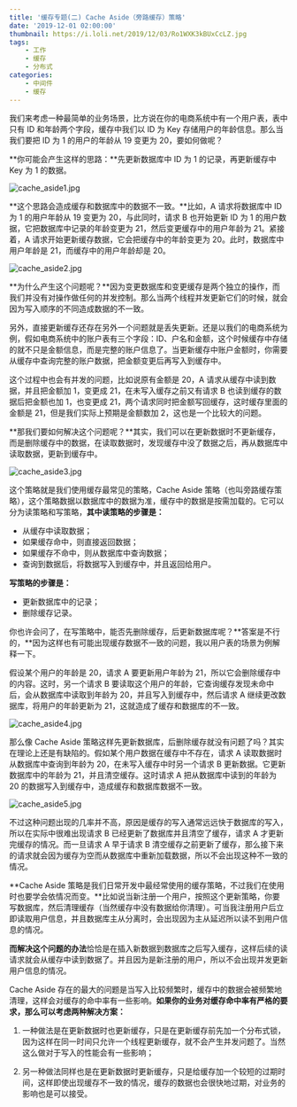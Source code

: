 ```yaml
---
title: '缓存专题(二) Cache Aside（旁路缓存）策略'
date: '2019-12-01 02:00:00'
thumbnail: https://i.loli.net/2019/12/03/Ro1WXK3kBUxCcLZ.jpg
tags:
    - 工作
    - 缓存
    - 分布式
categories:
    - 中间件
    - 缓存
---
```


我们来考虑一种最简单的业务场景，比方说在你的电商系统中有一个用户表，表中只有 ID 和年龄两个字段，缓存中我们以 ID 为 Key 存储用户的年龄信息。那么当我们要把 ID 为 1 的用户的年龄从 19 变更为 20，要如何做呢？

**你可能会产生这样的思路：**先更新数据库中 ID 为 1 的记录，再更新缓存中 Key 为 1 的数据。

![cache_aside1.jpg](https://i.loli.net/2019/12/01/zfuJVOd7oCUs2Tv.jpg)

**这个思路会造成缓存和数据库中的数据不一致。**比如，A 请求将数据库中 ID 为 1 的用户年龄从 19 变更为 20，与此同时，请求 B 也开始更新 ID 为 1 的用户数据，它把数据库中记录的年龄变更为 21，然后变更缓存中的用户年龄为 21。紧接着，A 请求开始更新缓存数据，它会把缓存中的年龄变更为 20。此时，数据库中用户年龄是 21，而缓存中的用户年龄却是 20。

![cache_aside2.jpg](https://i.loli.net/2019/12/01/zDj41vQKJUk9ZM5.jpg)

**为什么产生这个问题呢？**因为变更数据库和变更缓存是两个独立的操作，而我们并没有对操作做任何的并发控制。那么当两个线程并发更新它们的时候，就会因为写入顺序的不同造成数据的不一致。

另外，直接更新缓存还存在另外一个问题就是丢失更新。还是以我们的电商系统为例，假如电商系统中的账户表有三个字段：ID、户名和金额，这个时候缓存中存储的就不只是金额信息，而是完整的账户信息了。当更新缓存中账户金额时，你需要从缓存中查询完整的账户数据，把金额变更后再写入到缓存中。

这个过程中也会有并发的问题，比如说原有金额是 20，A 请求从缓存中读到数据，并且把金额加 1，变更成 21，在未写入缓存之前又有请求 B 也读到缓存的数据后把金额也加 1，也变更成 21，两个请求同时把金额写回缓存，这时缓存里面的金额是 21，但是我们实际上预期是金额数加 2，这也是一个比较大的问题。

**那我们要如何解决这个问题呢？**其实，我们可以在更新数据时不更新缓存，而是删除缓存中的数据，在读取数据时，发现缓存中没了数据之后，再从数据库中读取数据，更新到缓存中。

![cache_aside3.jpg](https://i.loli.net/2019/12/01/n63JV74FTBQUG1p.jpg)

这个策略就是我们使用缓存最常见的策略，Cache Aside 策略（也叫旁路缓存策略），这个策略数据以数据库中的数据为准，缓存中的数据是按需加载的。它可以分为读策略和写策略，**其中读策略的步骤是：**

- 从缓存中读取数据；
- 如果缓存命中，则直接返回数据；
- 如果缓存不命中，则从数据库中查询数据；
- 查询到数据后，将数据写入到缓存中，并且返回给用户。

**写策略的步骤是：**

- 更新数据库中的记录；
- 删除缓存记录。

你也许会问了，在写策略中，能否先删除缓存，后更新数据库呢？**答案是不行的，**因为这样也有可能出现缓存数据不一致的问题，我以用户表的场景为例解释一下。

假设某个用户的年龄是 20，请求 A 要更新用户年龄为 21，所以它会删除缓存中的内容。这时，另一个请求 B 要读取这个用户的年龄，它查询缓存发现未命中后，会从数据库中读取到年龄为 20，并且写入到缓存中，然后请求 A 继续更改数据库，将用户的年龄更新为 21，这就造成了缓存和数据库的不一致。

![cache_aside4.jpg](https://i.loli.net/2019/12/01/bJXZW5cEHDdul9A.jpg)

那么像 Cache Aside 策略这样先更新数据库，后删除缓存就没有问题了吗？其实在理论上还是有缺陷的。假如某个用户数据在缓存中不存在，请求 A 读取数据时从数据库中查询到年龄为 20，在未写入缓存中时另一个请求 B 更新数据。它更新数据库中的年龄为 21，并且清空缓存。这时请求 A 把从数据库中读到的年龄为 20 的数据写入到缓存中，造成缓存和数据库数据不一致。

![cache_aside5.jpg](https://i.loli.net/2019/12/01/XD8GEqkcedofbCL.jpg)

不过这种问题出现的几率并不高，原因是缓存的写入通常远远快于数据库的写入，所以在实际中很难出现请求 B 已经更新了数据库并且清空了缓存，请求 A 才更新完缓存的情况。而一旦请求 A 早于请求 B 清空缓存之前更新了缓存，那么接下来的请求就会因为缓存为空而从数据库中重新加载数据，所以不会出现这种不一致的情况。

**Cache Aside 策略是我们日常开发中最经常使用的缓存策略，不过我们在使用时也要学会依情况而变。**比如说当新注册一个用户，按照这个更新策略，你要写数据库，然后清理缓存（当然缓存中没有数据给你清理）。可当我注册用户后立即读取用户信息，并且数据库主从分离时，会出现因为主从延迟所以读不到用户信息的情况。

**而解决这个问题的办法**恰恰是在插入新数据到数据库之后写入缓存，这样后续的读请求就会从缓存中读到数据了。并且因为是新注册的用户，所以不会出现并发更新用户信息的情况。

Cache Aside 存在的最大的问题是当写入比较频繁时，缓存中的数据会被频繁地清理，这样会对缓存的命中率有一些影响。**如果你的业务对缓存命中率有严格的要求，那么可以考虑两种解决方案：**

1. 一种做法是在更新数据时也更新缓存，只是在更新缓存前先加一个分布式锁，因为这样在同一时间只允许一个线程更新缓存，就不会产生并发问题了。当然这么做对于写入的性能会有一些影响；

2. 另一种做法同样也是在更新数据时更新缓存，只是给缓存加一个较短的过期时间，这样即使出现缓存不一致的情况，缓存的数据也会很快地过期，对业务的影响也是可以接受。